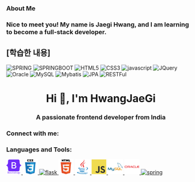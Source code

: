 ### About Me
### Nice to meet you! My name is Jaegi Hwang, and I am learning to become a full-stack developer.

<h2>[학습한 내용]</h2>

![SPRING](https://img.shields.io/badge/-SPRING-F0532?style=for-the-badge&logo=spring&logoColor=ffffff)
![SPRINGBOOT](https://img.shields.io/badge/-SPRINGBOOT-F0532?style=for-the-badge&logo=SPRINGBOOT&logoColor=ffffff)
![HTML5](https://img.shields.io/badge/-html5-orange?style=for-the-badge&logo=html5&logoColor=ffffff)
![CSS3](https://img.shields.io/badge/-css3-orange?style=for-the-badge&logo=css3&logoColor=ffffff)
![javascript](https://img.shields.io/badge/-javascript-orange?style=for-the-badge&logo=javascript&logoColor=ffffff)
![JQuery](https://img.shields.io/badge/-JQuery-orange?style=for-the-badge&logo=JQuery&logoColor=ffffff)
![Oracle](https://img.shields.io/badge/-Oracle-blue?style=for-the-badge&logo=Oracle&logoColor=ffffff)
![MySQL](https://img.shields.io/badge/-MySQL-blue?style=for-the-badge&logo=MySQL&logoColor=ffffff)
![Mybatis](https://img.shields.io/badge/-Mybatis-gray?style=for-the-badge&logo=Mybatis&logoColor=ffffff)
![JPA](https://img.shields.io/badge/-JPA-gray?style=for-the-badge&logo=JPA&logoColor=ffffff)
![RESTFul](https://img.shields.io/badge/-RESTFul-gray?style=for-the-badge&logo=RESTFul&logoColor=ffffff)
<h1 align="center">Hi 👋, I'm HwangJaeGi</h1>
<h3 align="center">A passionate frontend developer from India</h3>

<h3 align="left">Connect with me:</h3>
<p align="left">
</p>

<h3 align="left">Languages and Tools:</h3>
<p align="left"> <a href="https://getbootstrap.com" target="_blank" rel="noreferrer"> <img src="https://raw.githubusercontent.com/devicons/devicon/master/icons/bootstrap/bootstrap-plain-wordmark.svg" alt="bootstrap" width="40" height="40"/> </a> <a href="https://www.w3schools.com/css/" target="_blank" rel="noreferrer"> <img src="https://raw.githubusercontent.com/devicons/devicon/master/icons/css3/css3-original-wordmark.svg" alt="css3" width="40" height="40"/> </a> <a href="https://flask.palletsprojects.com/" target="_blank" rel="noreferrer"> <img src="https://www.vectorlogo.zone/logos/pocoo_flask/pocoo_flask-icon.svg" alt="flask" width="40" height="40"/> </a> <a href="https://www.w3.org/html/" target="_blank" rel="noreferrer"> <img src="https://raw.githubusercontent.com/devicons/devicon/master/icons/html5/html5-original-wordmark.svg" alt="html5" width="40" height="40"/> </a> <a href="https://www.java.com" target="_blank" rel="noreferrer"> <img src="https://raw.githubusercontent.com/devicons/devicon/master/icons/java/java-original.svg" alt="java" width="40" height="40"/> </a> <a href="https://developer.mozilla.org/en-US/docs/Web/JavaScript" target="_blank" rel="noreferrer"> <img src="https://raw.githubusercontent.com/devicons/devicon/master/icons/javascript/javascript-original.svg" alt="javascript" width="40" height="40"/> </a> <a href="https://www.mysql.com/" target="_blank" rel="noreferrer"> <img src="https://raw.githubusercontent.com/devicons/devicon/master/icons/mysql/mysql-original-wordmark.svg" alt="mysql" width="40" height="40"/> </a> <a href="https://www.oracle.com/" target="_blank" rel="noreferrer"> <img src="https://raw.githubusercontent.com/devicons/devicon/master/icons/oracle/oracle-original.svg" alt="oracle" width="40" height="40"/> </a> <a href="https://spring.io/" target="_blank" rel="noreferrer"> <img src="https://www.vectorlogo.zone/logos/springio/springio-icon.svg" alt="spring" width="40" height="40"/> </a> </p>
